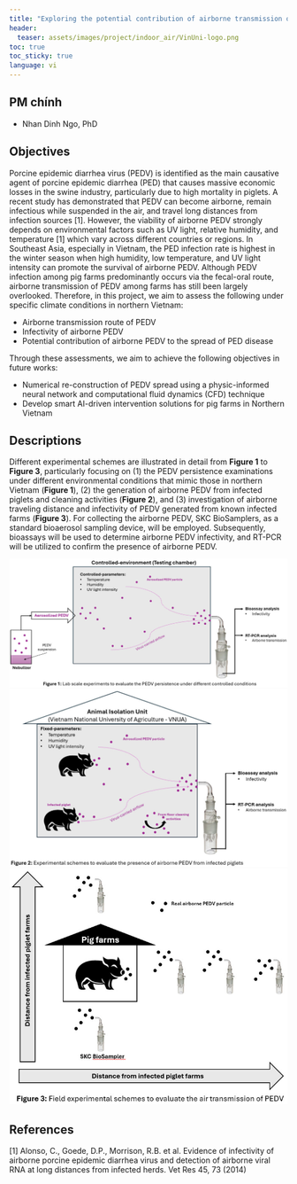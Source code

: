 ```yaml
---
title: "Exploring the potential contribution of airborne transmission of the Porcine Epidemic Diarrhea virus (PEDV) to the spread of Porcine Epidemic Diarrhea (PED) disease between pig farms in Northern Vietnam"
header:
  teaser: assets/images/project/indoor_air/VinUni-logo.png
toc: true
toc_sticky: true
language: vi
---
```


## PM chính
- Nhan Dinh Ngo, PhD

## Objectives
Porcine epidemic diarrhea virus (PEDV) is identified as the main causative agent of porcine epidemic diarrhea (PED) that causes massive economic losses in the swine industry, particularly due to high mortality in piglets. A recent study has demonstrated that PEDV can become airborne, remain infectious while suspended in the air, and travel long distances from infection sources [1]. However, the viability of airborne PEDV strongly depends on environmental factors such as UV light, relative humidity, and temperature [1] which vary across different countries or regions. In Southeast Asia, especially in Vietnam, the PED infection rate is highest in the winter season when high humidity, low temperature, and UV light intensity can promote the survival of airborne PEDV. Although PEDV infection among pig farms predominantly occurs via the fecal-oral route, airborne transmission of PEDV among farms has still been largely overlooked. Therefore, in this project, we aim to assess the following under specific climate conditions in northern Vietnam:
* Airborne transmission route of PEDV 
* Infectivity of airborne PEDV
* Potential contribution of airborne PEDV to the spread of PED disease

Through these assessments, we aim to achieve the following objectives in future works:
* Numerical re-construction of PEDV spread using a physic-informed neural network and computational fluid dynamics (CFD) technique
* Develop smart AI-driven intervention solutions for pig farms in Northern Vietnam


## Descriptions
Different experimental schemes are illustrated in detail from **Figure 1** to **Figure 3**, particularly focusing on (1) the PEDV persistence examinations under different environmental conditions that mimic those in northern Vietnam (**Figure 1**), (2) the generation of airborne PEDV from infected piglets and cleaning activities (**Figure 2**), and (3) investigation of airborne traveling distance and infectivity of PEDV generated from known infected farms (**Figure 3**). For collecting the airborne PEDV, SKC BioSamplers, as a standard bioaerosol sampling device, will be employed. Subsequently, bioassays will be used to determine airborne PEDV infectivity, and RT-PCR will be utilized to confirm the presence of airborne PEDV. 

![Figure 1: Lab scale experiments to evaluate PEDV persistence under diffrente control conditions](/assets/images/project/nhan_project/Figure1.jpg "Figure 1: Lab scale experiments to evaluate PEDV persistence under diffrente control conditions")
![Figure 2: Experimental schemes to evaludate the presence of airborne PEDV from infected piglets](/assets/images/project/nhan_project/Figure2.jpg "Figure 2: Experimental schemes to evaludate the presence of airborne PEDV from infected piglets")
![Figure 3: Field experimental schemes to evaluate the air transmission of PEDV](/assets/images/project/nhan_project/Figure3.jpg "Figure 3: Field experimental schemes to evaluate the air transmission of PEDV")

## References
[1] Alonso, C., Goede, D.P., Morrison, R.B. et al. Evidence of infectivity of airborne porcine epidemic diarrhea virus and detection of airborne viral RNA at long distances from infected herds. Vet Res 45, 73 (2014)